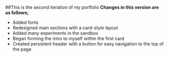 ##This is the second iteration of my portfolio
**Changes in this version are as follows;**
* Added fonts
* Redesigned main sections with a card-style layout
* Added many experiments in the sandbox
* Began forming the intro to myself within the first card
* Created persistent header with a button for easy navigation to the top of the page
